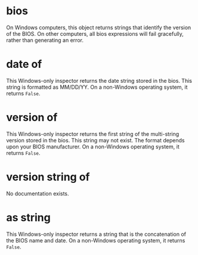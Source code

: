 # bios

On Windows computers, this object returns strings that identify the version of the BIOS. On other computers, all bios expressions will fail gracefully, rather than generating an error.

# date of <bios>

This Windows-only inspector returns the date string stored in the bios. This string is formatted as MM/DD/YY. On a non-Windows operating system, it returns `False`.

# version of <bios>

This Windows-only inspector returns the first string of the multi-string version stored in the bios. This string may not exist. The format depends upon your BIOS manufacturer. On a non-Windows operating system, it returns `False`.

# version string of <bios>

No documentation exists.

# <bios> as string

This Windows-only inspector returns a string that is the concatenation of the BIOS name and date. On a non-Windows operating system, it returns `False`.
